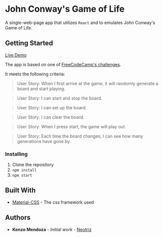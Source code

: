 # John Conway's Game of Life
A single-web-page app that utilizes `React` and to emulates John Conway's Game of Life.

## Getting Started

[Live Demo](http://kenzomendoza.com/FCC-Game-of-Life/)

The app is based on one of [FreeCodeCamp's challenges](https://www.freecodecamp.com/challenges/build-a-nightlife-coordination-app).

It meets the following criteria:

>User Story: When I first arrive at the game, it will randomly generate a board and start playing.

>User Story: I can start and stop the board.

>User Story: I can set up the board.

>User Story: I can clear the board.

>User Story: When I press start, the game will play out.

>User Story: Each time the board changes, I can see how many generations have gone by.

### Installing

1. Clone the repository
2. `npm install`
5. `npm start`

## Built With

* [Material-CSS](https://github.com/Dogfalo/materialize) - The css framework used

## Authors

* **Kenzo Mendoza** - *Initial work* - [Neotriz](https://github.com/neotriz)
